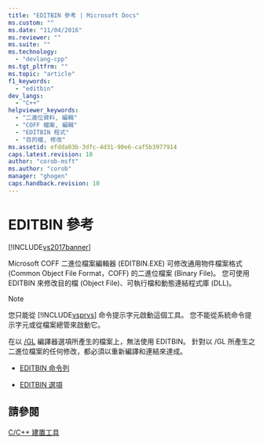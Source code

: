 ```yaml
---
title: "EDITBIN 參考 | Microsoft Docs"
ms.custom: ""
ms.date: "11/04/2016"
ms.reviewer: ""
ms.suite: ""
ms.technology: 
  - "devlang-cpp"
ms.tgt_pltfrm: ""
ms.topic: "article"
f1_keywords: 
  - "editbin"
dev_langs: 
  - "C++"
helpviewer_keywords: 
  - "二進位資料, 編輯"
  - "COFF 檔案, 編輯"
  - "EDITBIN 程式"
  - "目的檔, 修改"
ms.assetid: efdda03b-3dfc-4d31-90e6-caf5b3977914
caps.latest.revision: 10
author: "corob-msft"
ms.author: "corob"
manager: "ghogen"
caps.handback.revision: 10
---
```

# EDITBIN 參考
[!INCLUDE[vs2017banner](../../assembler/inline/includes/vs2017banner.md)]

Microsoft COFF 二進位檔案編輯器 \(EDITBIN.EXE\) 可修改通用物件檔案格式 \(Common Object File Format，COFF\) 的二進位檔案 \(Binary File\)。  您可使用 EDITBIN 來修改目的檔 \(Object File\)、可執行檔和動態連結程式庫 \(DLL\)。  
  
> [!NOTE]
>  您只能從 [!INCLUDE[vsprvs](../../assembler/masm/includes/vsprvs_md.md)] 命令提示字元啟動這個工具。  您不能從系統命令提示字元或從檔案總管來啟動它。  
  
 在以 [\/GL](../../build/reference/gl-whole-program-optimization.md) 編譯器選項所產生的檔案上，無法使用 EDITBIN。  針對以 \/GL 所產生之二進位檔案的任何修改，都必須以重新編譯和連結來達成。  
  
-   [EDITBIN 命令列](../../build/reference/editbin-command-line.md)  
  
-   [EDITBIN 選項](../../build/reference/editbin-options.md)  
  
## 請參閱  
 [C\/C\+\+ 建置工具](../../build/reference/c-cpp-build-tools.md)